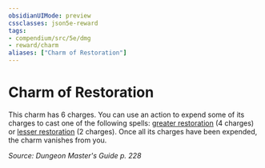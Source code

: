 ```yaml
---
obsidianUIMode: preview
cssclasses: json5e-reward
tags:
- compendium/src/5e/dmg
- reward/charm
aliases: ["Charm of Restoration"]
---
```

# Charm of Restoration

This charm has 6 charges. You can use an action to expend some of its charges to cast one of the following spells: [greater restoration](/3-Mechanics/CLI/spells/greater-restoration.md) (4 charges) or [lesser restoration](/3-Mechanics/CLI/spells/lesser-restoration.md) (2 charges). Once all its charges have been expended, the charm vanishes from you.

*Source: Dungeon Master's Guide p. 228*